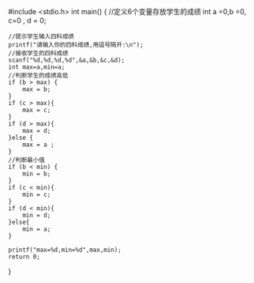 #include <stdio.h>
int main()
{
    //定义6个变量存放学生的成绩
    int a =0,b =0, c=0 , d = 0;
    
    //提示学生输入四科成绩
    printf("请输入你的四科成绩,用逗号隔开:\n");
    //接收学生的四科成绩
    scanf("%d,%d,%d,%d",&a,&b,&c,&d);
    int max=a,min=a;
    //判断学生的成绩高低
    if (b > max) {
        max = b;
    }
    if (c > max){
        max = c;
    }
    if (d > max){
        max = d;
    }else {
        max = a ;
    }
    //判断最小值
    if (b < min) {
        min = b;
    }
    if (c < min){
        min = c;
    }
    if (d < min){
        min = d;
    }else{
        min = a;
    }
    
    printf("max=%d,min=%d",max,min);
    return 0;
}
